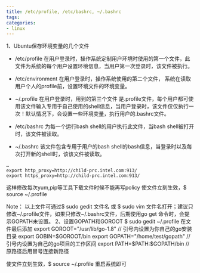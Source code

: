 ```yaml
---
title: /etc/profile, /etc/bashrc, ~/.bashrc
tags: 
categories:
- linux
---
```

1、Ubuntu保存环境变量的几个文件
 * /etc/profile
在用户登录时，操作系统定制用户环境时使用的第一个文件，此文件为系统的每个用户设置环境信息，当用户第一次登录时，该文件被执行。

 * /etc/environment
在用户登录时，操作系统使用的第二个文件， 系统在读取用户个人的profile前，设置环境文件的环境变量。

 * ~/.profile
在用户登录时，用到的第三个文件 是.profile文件，每个用户都可使用该文件输入专用于自己使用的shell信息，当用户登录时，该文件仅仅执行一次！默认情况下，会设置一些环境变量，执行用户的.bashrc文件。

 * /etc/bashrc
为每一个运行bash shell的用户执行此文件，当bash shell被打开时，该文件被读取。

 * ~/.bashrc
该文件包含专用于用户的bash shell的bash信息，当登录时以及每次打开新的shell时，该该文件被读取。
```
…
export http_proxy=http://child-prc.intel.com:913/
export https_proxy=http://child-prc.intel.com:913/
```
这样修改每次yum,pip等工具下载文件时候不能再写policy
使文件立刻生效，$ source ~/.profile

Note： 以上文件可通过$ sudo gedit 文件名 或 $ sudo vim 文件名打开；建议只修改~/.profile文件，如果只修改~/.bashrc文件，后期使用go get 命令时，会提示GOPATH未设置。
2、设置GOPATH和GOROOT
$ sudo gedit ~/.profile
在文件最后添加
 export GOROOT="/usr/lib/go-1.8" // 引号内设置为你自己的go安装目录
 export GOBIN=$GOROOT/bin
 export GOPATH="/home/test/gopath" // 引号内设置为自己的go项目的工作区间
 export PATH=$PATH:$GOPATH/bin    // 原路径后用冒号连接新路径

使文件立刻生效，$ source ~/.profile
重启系统即可
